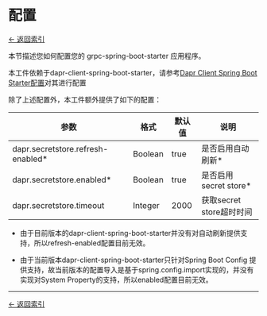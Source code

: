 # 配置

[<- 返回索引](../index.md)

本节描述您如何配置您的 grpc-spring-boot-starter 应用程序。

本工件依赖于dapr-client-spring-boot-starter，请参考[Dapr Client Spring Boot Starter配置](../client/configuration.md)对其进行配置

除了上述配置外，本工件额外提供了如下的配置：

| 参数                                | 格式      | 默认值  | 说明                 |
| --------------------------------- | ------- | ---- | ------------------ |
| dapr.secretstore.refresh-enabled* | Boolean | true | 是否启用自动刷新*          |
| dapr.secretstore.enabled*         | Boolean | true | 是否启用secret store*  |
| dapr.secretstore.timeout          | Integer | 2000 | 获取secret store超时时间 |

- 由于目前版本的dapr-client-spring-boot-starter并没有对自动刷新提供支持，所以refresh-enabled配置目前无效。

- 由于当前版本dapr-client-spring-boot-starter只针对Spring Boot Config 提供支持，故当前版本的配置导入是基于spring.config.import实现的，并没有实现对System Property的支持，所以enabled配置目前无效。

----------

[<- 返回索引](../index.md)
